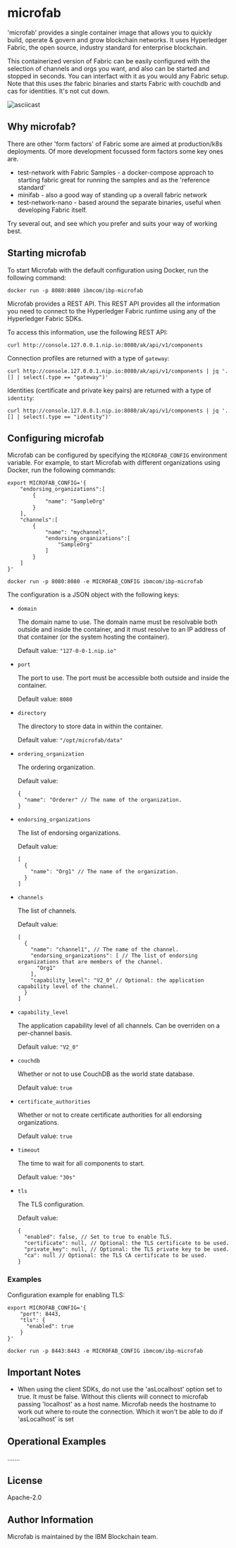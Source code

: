 # microfab

'microfab' provides a single container image that allows you to quickly build, operate & govern and grow blockchain networks. It uses Hyperledger Fabric, the open source, industry standard for enterprise blockchain. 

This containerized version of Fabric can be easily configured with the selection of channels and orgs you want, and also can be started and stopped in seconds.  You can interfact with it as you would any Fabric setup. Note that this uses *the* fabric binaries and starts Fabric with couchdb and cas for identities. It's not cut down.

![asciicast](./examples/microfab.svg)

## Why microfab?

There are other 'form factors' of Fabric some are aimed at production/k8s deployments. Of more development focussed form factors some key ones are.

- test-network with Fabric Samples - a docker-compose approach to starting fabric great for running the samples and as the 'reference standard'
- minifab - also a good way of standing up a overall fabric network
- test-network-nano - based around the separate binaries, useful when developing Fabric itself.

Try several out, and see which you prefer and suits your way of working best. 

## Starting microfab

To start Microfab with the default configuration using Docker, run the following command:

    docker run -p 8080:8080 ibmcom/ibp-microfab

Microfab provides a REST API. This REST API provides all the information you need to connect to the Hyperledger Fabric runtime using any of the Hyperledger Fabric SDKs.

To access this information, use the following REST API:

    curl http://console.127.0.0.1.nip.io:8080/ak/api/v1/components

Connection profiles are returned with a type of `gateway`:

    curl http://console.127.0.0.1.nip.io:8080/ak/api/v1/components | jq '.[] | select(.type == "gateway")'

Identities (certificate and private key pairs) are returned with a type of `identity`:

    curl http://console.127.0.0.1.nip.io:8080/ak/api/v1/components | jq '.[] | select(.type == "identity")'

## Configuring microfab

Microfab can be configured by specifying the `MICROFAB_CONFIG` environment variable. For example, to start Microfab with different organizations using Docker, run the following commands:

    export MICROFAB_CONFIG='{
        "endorsing_organizations":[
            {
                "name": "SampleOrg"
            }
        ],
        "channels":[
            {
                "name": "mychannel",
                "endorsing_organizations":[
                    "SampleOrg"
                ]
            }
        ]
    }'

    docker run -p 8080:8080 -e MICROFAB_CONFIG ibmcom/ibp-microfab

The configuration is a JSON object with the following keys:

- `domain`

  The domain name to use. The domain name must be resolvable both outside and inside the container, and it must resolve to an IP address of that container (or the system hosting the container).

  Default value: `"127-0-0-1.nip.io"`

- `port`

  The port to use. The port must be accessible both outside and inside the container.

  Default value: `8080`

- `directory`

  The directory to store data in within the container.

  Default value: `"/opt/microfab/data"`

- `ordering_organization`

  The ordering organization.

  Default value:

      {
        "name": "Orderer" // The name of the organization.
      }

- `endorsing_organizations`

  The list of endorsing organizations.

  Default value:

      [
        {
          "name": "Org1" // The name of the organization.
        }
      ]

- `channels`

  The list of channels.

  Default value:

      [
        {
          "name": "channel1", // The name of the channel.
          "endorsing_organizations": [ // The list of endorsing organizations that are members of the channel.
            "Org1"
          ],
          "capability_level": "V2_0" // Optional: the application capability level of the channel.
        }
      ]

- `capability_level`

  The application capability level of all channels. Can be overriden on a per-channel basis.

  Default value: `"V2_0"`

- `couchdb`

  Whether or not to use CouchDB as the world state database.

  Default value: `true`

- `certificate_authorities`

  Whether or not to create certificate authorities for all endorsing organizations.

  Default value: `true`

- `timeout`

  The time to wait for all components to start.

  Default value: `"30s"`

- `tls`

  The TLS configuration.

  Default value:

      {
        "enabled": false, // Set to true to enable TLS.
        "certificate": null, // Optional: the TLS certificate to be used.
        "private_key": null, // Optional: the TLS private key to be used.
        "ca": null // Optional: the TLS CA certificate to be used.
      }

### Examples

Configuration example for enabling TLS:

    export MICROFAB_CONFIG='{
        "port": 8443,
        "tls": {
          "enabled": true
        }
    }'

    docker run -p 8443:8443 -e MICROFAB_CONFIG ibmcom/ibp-microfab

## Important Notes

* When using the client SDKs, do not use the 'asLocalhost' option set to true. It must be false. Without this clients will connect to microfab passing 'localhost' as a host name. Microfab needs the hostname to work out where to route the connection. Which it won't be able to do if 'asLocalhost' is set

## Operational Examples

.......

## License

Apache-2.0

## Author Information

Microfab is maintained by the IBM Blockchain team. 
